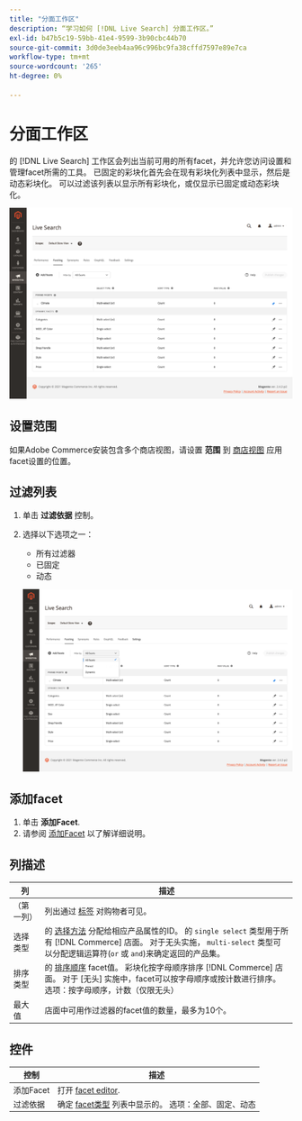 ```yaml
---
title: "分面工作区"
description: “学习如何 [!DNL Live Search] 分面工作区。”
exl-id: b47b5c19-59bb-41e4-9599-3b90cbc44b70
source-git-commit: 3d0de3eeb4aa96c996bc9fa38cffd7597e89e7ca
workflow-type: tm+mt
source-wordcount: '265'
ht-degree: 0%

---
```


# 分面工作区

的 [!DNL Live Search] 工作区会列出当前可用的所有facet，并允许您访问设置和管理facet所需的工具。 已固定的彩块化首先会在现有彩块化列表中显示，然后是动态彩块化。 可以过滤该列表以显示所有彩块化，或仅显示已固定或动态彩块化。

![分面工作区](assets/faceting-workspace.png)

## 设置范围

如果Adobe Commerce安装包含多个商店视图，请设置 **范围** 到 [商店视图](https://experienceleague.adobe.com/docs/commerce-admin/start/setup/websites-stores-views.html#scope-settings) 应用facet设置的位置。

## 过滤列表

1. 单击 **过滤依据** 控制。
1. 选择以下选项之一：

   * 所有过滤器
   * 已固定
   * 动态

   ![分面工作区](assets/facets-filter-by.png)

## 添加facet

1. 单击 **添加Facet**.
1. 请参阅 [添加Facet](facets-add.md) 以了解详细说明。

## 列描述

| 列 | 描述 |
|--- |--- |
| （第一列） | 列出通过 [标签](facets-type.md) 对购物者可见。 |
| 选择类型 | 的 [选择方法](facets-type.md) 分配给相应产品属性的ID。 的 `single select` 类型用于所有 [!DNL Commerce] 店面。 对于无头实施， `multi-select` 类型可以分配逻辑运算符(`or` 或 `and`)来确定返回的产品集。 |
| 排序类型 | 的 [排序顺序](facets-type.md) facet值。 彩块化按字母顺序排序 [!DNL Commerce] 店面。 对于 [无头] 实施中，facet可以按字母顺序或按计数进行排序。 选项：按字母顺序，计数（仅限无头） |
| 最大值 | 店面中可用作过滤器的facet值的数量，最多为10个。 |

## 控件

| 控制 | 描述 |
|--- |--- |
| 添加Facet | 打开 [facet editor](facets-add.md). |
| 过滤依据 | 确定 [facet类型](facets-type.md) 列表中显示的。 选项：全部、固定、动态 |
